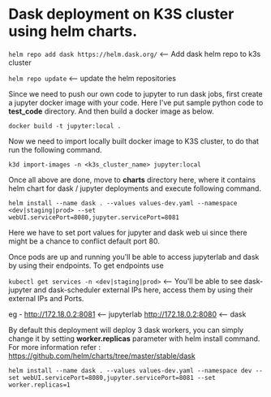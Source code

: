# Dask deployment on K3S cluster using helm charts.

`helm repo add dask https://helm.dask.org/` <-- Add dask helm repo to k3s cluster

`helm repo update` <-- update the helm repositories

Since we need to push our own code to jupyter to run dask jobs, first create a jupyter docker image with your code. Here I've put sample python code to **test_code** directory. And then build a docker image as below.

`docker build -t jupyter:local .`

Now we need to import locally built docker image to K3S cluster, to do that run the following command.

`k3d import-images -n <k3s_cluster_name> jupyter:local`

Once all above are done, move to **charts** directory here, where it contains helm chart for dask / jupyter deployments and execute following command.

`helm install --name dask . --values values-dev.yaml --namespace <dev|staging|prod> --set webUI.servicePort=8080,jupyter.servicePort=8081`

Here we have to set port values for jupyter and dask web ui since there might be a chance to conflict default port 80.

Once pods are up and running you'll be able to access jupyterlab and dask by using their endpoints. To get endpoints use

`kubectl get services -n <dev|staging|prod>` <-- You'll be able to see dask-jupyter and dask-scheduler external IPs here, access them by using their external IPs and Ports.

eg - http://172.18.0.2:8081 <-- jupyterlab
     http://172.18.0.2:8080 <-- dask


By default this deployment will deploy 3 dask workers, you can simply change it by setting **worker.replicas** parameter with helm install command. For more information refer : https://github.com/helm/charts/tree/master/stable/dask

`helm install --name dask . --values values-dev.yaml --namespace dev --set webUI.servicePort=8080,jupyter.servicePort=8081 --set worker.replicas=1`